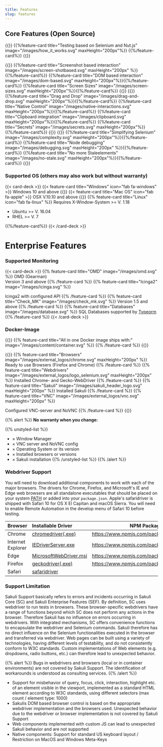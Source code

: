 ```yaml
---
title: Features
slug: features
---
```


## Core Features (Open Source)

{{<card-deck>}}
{{%feature-card title="Testing based on Selenium and Nut.js" image="/images/how_it_works.svg" maxHeight="200px"%}}
{{%/feature-card%}}
{{</card-deck>}}

{{<card-deck>}}
{{%feature-card title="Screenshot based interaction" image="/images/screen-shotbased.svg" maxHeight="200px" %}}{{%/feature-card%}}
{{%feature-card title="DOM based interaction" image="/images/dom-based.svg" maxHeight="200px"%}}{{%/feature-card%}}
{{%feature-card title="Screen Sizes" image="/images/screen-sizes.svg" maxHeight="200px"%}}{{%/feature-card%}}
{{</card-deck>}}
{{<card-deck>}}
{{%feature-card title="Drag and Drop" image="/images/drag-and-drop.svg" maxHeight="200px"%}}{{%/feature-card%}}
{{%feature-card title="Native Control" image="/images/native-interactions.svg" maxHeight="200px"%}}{{%/feature-card%}}
{{%feature-card title="Clipboard integration" image="/images/clipboard.svg" maxHeight="200px"%}}{{%/feature-card%}}
{{%feature-card title="Secrets" image="/images/secrets.svg" maxHeight="200px"%}}{{%/feature-card%}}
{{</card-deck>}}
{{<card-deck>}}
{{%feature-card title="Simplifying Selenium" image="/images/complexity.svg" maxHeight="200px"%}}{{%/feature-card%}}
{{%feature-card title="Node debugging" image="/images/debugging.svg" maxHeight="200px" %}}{{%/feature-card%}}
{{%feature-card title="No more Staleelements" image="/images/no-stale.svg" maxHeight="200px"%}}{{%/feature-card%}}
{{</card-deck>}}

<!--
  - Suitable for Browsers with Webdriver Implementation
  - Works with commonly used Screensizes / Resolution with a single Monitor setup
  - No built-in CI support but should work properly on every system which supports Docker (see Container) or within one of the supported OSes
  - [Webdrivers supported](#webdriver-support) by [selenium-webdriver](https://www.npmjs.com/package/selenium-webdriver)
    - What can be done with Selenium can be done with Sakuli
  - No (Multi-) Touch events
  - Screenshot-based Interactions
    - Scaleinvariant pattern matching
    - Fuzzy image matching
  - Native control
  - Mouse and Keyboard interactions
  - Write and Read Clipboard
  - Drag&Drop
  - Reliable Web-Automation with multi-selector matching
  - Rare "StaleElementReferenceError"
  - Abstraction of Seleniums complexity
  - Error-screenshots
  - Secrets: encryption of sensitive data (no plaintext in logs or outputs)
  - Architecture
    - Generic integration of target systems
  - Debugging with Node

-->

### Supported OS (others may also work but without warranty)

{{< card-deck >}}
{{< feature-card title="Windows" icon="fab fa-windows" >}}
Windows 10 and above
{{</feature-card>}}
{{< feature-card title="Mac OS" icon="fab fa-apple" >}}
OSX V.10.10 and above
{{</feature-card>}}
{{% feature-card title="Linux" icon="fab fa-linux" %}}
Requires X-Window-System >= V. 1.18

- Ubuntu >= V. 16.04
- RHEL >= V. 7

{{%/feature-card%}}
{{< /card-deck >}}

# Enterprise Features

### Supported Monitoring

{{< card-deck >}}
{{% feature-card title="OMD" image="/images/omd.svg"  %}}
OMD (Gearman)<br/> 
Version 3 and above
{{% /feature-card %}}
{{% feature-card title="Icinga2" image="/images/icinga.svg"  %}}
<!-- Von unbekannt - Vektordaten: https://www.icinga.com/wp-content/uploads/2013/10/Icinga_OSMC2013_Presentation.pdfFarbinfo: von Weiß auf Schwarz umgesetzt, Logo, https://de.wikipedia.org/w/index.php?curid=10452845 -->
Icinga2 with configured API
{{% /feature-card %}}
{{% feature-card title="Check_MK" image="/images/check_mk.svg" %}}
Version 1.5 and above
{{% /feature-card %}}
{{% feature-card title="Databases" image="/images/database.svg" %}}
SQL Databases supported by [Typeorm](https://typeorm.io)
{{% /feature-card %}}
{{< /card-deck >}}

### Docker-Image

{{<card-deck>}}
{{% feature-card title="All in one Docker image ships with:" image="/images/content/container.svg" %}}
{{% /feature-card %}}
{{</card-deck>}}

{{<card-deck>}}
{{% feature-card title="Browsers" image="/images/external_logos/chrome.svg" maxHeight="200px" %}}
Ready to use Browsers (Firefox and Chrome)
{{% /feature-card %}}
{{% feature-card title="Webdrivers" image="/images/external_logos/logo_selenium.svg" maxHeight="200px" %}}
Installed Chrome- and Gecko-WebDriver
{{% /feature-card %}}
{{% feature-card title="Sakuli" image="/images/sakuli_header_logo.svg" maxHeight="200px" %}}
Installed Sakuli
{{% /feature-card %}}
{{% feature-card title="VNC" image="/images/external_logos/vnc.svg"  maxHeight="200px" %}}
<!-- By Source, Fair use, https://en.wikipedia.org/w/index.php?curid=30428313 -->
Configured VNC-server and NoVNC
{{% /feature-card %}}
{{</card-deck>}}

{{% alert %}}
<i class="fas fa-exclamation-triangle"></i> <strong> No warranty when you change:</strong>

{{% unstyled-list %}}
- <span>&times;</span> Window Manager
- <span>&times;</span> VNC server and NoVNC config
- <span>&times;</span> Operating System or its version
- <span>&times;</span> Installed browsers or versions
- <span>&times;</span> Sakuli installation
{{% /unstyled-list %}}
{{% /alert %}}


### Webdriver Support

You will need to download additional components to work with each of the major browsers. The drivers for Chrome, Firefox, and Microsoft's IE and Edge web browsers are all standalone executables that should be placed on your system [PATH](http://en.wikipedia.org/wiki/PATH_(variable)) or added into your `package.json`. Apple's safaridriver is shipped with Safari 10 for OS X El Capitan and macOS Sierra. You will need to enable Remote Automation in the develop menu of Safari 10 before testing.

| Browser           | Installable Driver                                           | NPM Package                                |
| :---------------- | :----------------------------------------------------------- | ------------------------------------------ |
| Chrome            | [chromedriver(.exe)](http://chromedriver.storage.googleapis.com/index.html) | https://www.npmjs.com/package/chromedriver |
| Internet Explorer | [IEDriverServer.exe](http://selenium-release.storage.googleapis.com/index.html) | https://www.npmjs.com/package/iedriver     |
| Edge              | [MicrosoftWebDriver.msi](http://go.microsoft.com/fwlink/?LinkId=619687) | https://www.npmjs.com/package/edgedriver   |
| Firefox           | [geckodriver(.exe)](https://github.com/mozilla/geckodriver/releases/) | https://www.npmjs.com/package/geckodriver  |
| Safari            | [safaridriver](https://developer.apple.com/library/prerelease/content/releasenotes/General/WhatsNewInSafari/Articles/Safari_10_0.html#//apple_ref/doc/uid/TP40014305-CH11-DontLinkElementID_28) |                                            |

### Support Limitation

Sakuli Support basically refers to errors and incidents occurring in Sakuli Core (SC) and Sakuli Enterprise Features (SEF). By definition, SC uses webdriver to run tests in browsers. These browser-specific webdrivers have a range of functions beyond which SC does not perform any actions in the browser. Therefore Sakuli has no influence on errors occurring in webdrivers. With integrated mechanisms, SC offers convenience functions to encapsulate the webdriver and Selenium commands. Sakuli therefore has no direct influence on the Selenium functionalities executed in the browser and transferred via webdriver. Web pages can be built using a variety of technologies, having different levels of testability, and do not consistently conform to W3C standards. Custom implementations of Web elements (e.g. dropdowns, radio buttons, etc.) can therefore lead to unexpected behavior.

{{% alert %}}
<i class="fas fa-exclamation-triangle"></i>
Bugs in webdrivers and browsers (local or in container environments) are not covered by Sakuli Support. The identification of workarounds is understood as consulting services.
{{% /alert %}}

- Support for misbehavior of query, focus, click, interaction, highlight etc. of an element visible in the viewport, implemented as a standard HTML element according to W3C standards, using different selectors (max count / element type: 1000)
- Sakulis DOM based browser control is based on the appropriate webdriver implementation and the browsers used. Unexpected behavior due to the webdriver or browser implementation is not covered by Sakuli Support
- Web components implemented with custom JS can lead to unexpected Sakuli behavior and are not supported
- Native components: Support for standard US keyboard layout / Restriction on MacOS and Windows Meta-Keys